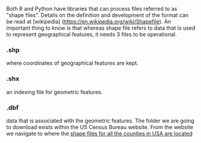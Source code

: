 Both R and Python have libraries that can process files referred to as "shape files". Details on the definition and development of the format can be read at [wikipedia] (https://en.wikipedia.org/wiki/Shapefile). An important thing to know is that whereas shape file refers to data that is used to represent geographical features, it needs 3 files to be operational.
### .shp 
where coordinates of geographical features are kept.
### .shx
an indexing file for geometric features.
### .dbf
data that is associated with the geometric features.
The folder we are going to download exists within the US Census Bureau website. From the website we navigate to where the 
[shape files for all the counties in USA are located](https://www2.census.gov/geo/tiger/TIGER2021/COUNTY/)

